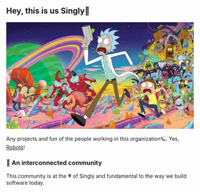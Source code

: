 ## Hey, this is us Singly👋

![Rick and Morty](https://github.com/singly9/.github/blob/main/profile/HOME.png?raw=true)

Any projects and fun of the people working in this organization🪐. Yes, [Robots](https://github.com/readme/featured/nasa-ingenuity-helicopter)!

### 🍿 An interconnected community

This community is at the 💗 of Singly and fundamental to the way we build software today. 

<!--
Made with 🖤
🙇‍♂️🎤⬇️
-->
